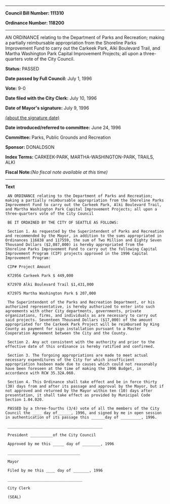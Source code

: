 

********

**Council Bill Number: 111310**
   
**Ordinance Number: 118200**
********

 AN ORDINANCE relating to the Department of Parks and Recreation; making a partially reimbursable appropriation from the Shoreline Parks Improvement Fund to carry out the Carkeek Park, Alki Boulevard Trail, and Martha Washington Park Capital Improvement Projects; all upon a three-quarters vote of the City Council.

**Status:** PASSED
   
**Date passed by Full Council:** July 1, 1996
   
**Vote:** 9-0
   
**Date filed with the City Clerk:** July 10, 1996
   
**Date of Mayor's signature:** July 9, 1996
   
[(about the signature date)](/~public/approvaldate.htm)
   
   
   
**Date introduced/referred to committee:** June 24, 1996
   
**Committee:** Parks, Public Grounds and Recreation
   
**Sponsor:** DONALDSON
   
   
**Index Terms:** CARKEEK-PARK, MARTHA-WASHINGTON-PARK, TRAILS, ALKI

**Fiscal Note:**_(No fiscal note available at this time)_

********

**Text**
   
```
 AN ORDINANCE relating to the Department of Parks and Recreation; making a partially reimbursable appropriation from the Shoreline Parks Improvement Fund to carry out the Carkeek Park, Alki Boulevard Trail, and Martha Washington Park Capital Improvement Projects; all upon a three-quarters vote of the City Council

 BE IT ORDAINED BY THE CITY OF SEATTLE AS FOLLOWS:

 Section 1. As requested by the Superintendent of Parks and Recreation and recommended by the Mayor, in addition to the sums appropriated in Ordinances 116838 and 117559, the sum of Two Million and Eighty Seven Thousand Dollars ($2,087,000) is hereby appropriated from the Shoreline Parks Improvement Fund to carry out the following Capital Improvement Program (CIP) projects approved in the 1996 Capital Improvement Program:

 CIP# Project Amount

 K72956 Carkeek Park $ 449,000

 K72970 Alki Boulevard Trail $1,431,000

 K72975 Martha Washington Park $ 207,000

 The Superintendent of the Parks and Recreation Department, or his authorized representative, is hereby authorized to enter into such agreements with other City departments, governments, private organizations, firms, and individuals as are necessary to carry out said projects. Seventeen Thousand Dollars ($17,000) of the amount appropriated for the Carkeek Park Project will be reimbursed by King County as payment for sign installation pursuant to a Master Cooperation Agreement between the City and the County.

 Section 2. Any act consistent with the authority and prior to the effective date of this ordinance is hereby ratified and confirmed.

 Section 3. The forgoing appropriations are made to meet actual necessary expenditures of the City for which insufficient appropriation hasbeen made due to causes which could not reasonably have been foreseen at the time of making the 1996 Budget, in accordance with RCW 35.32A.060.

 Section 4. This Ordinance shall take effect and be in force thirty (30) days from and after its passage and approval by the Mayor, but if not approved and returned by the Mayor within ten (10) days after presentation, it shall take effect as provided by Municipal Code Section 1.04.020.

 PASSED by a three-fourths (3/4) vote of all the members of the City Council the ____ day of______, 1996, and signed by me in open session in authentication of its passage this ______day of _________, 1996.

 __________________________________________

 President __________of the City Council

 Approved by me this _____ day of ________, 1996

 ________________________________

 Mayor

 Filed by me this ____ day of _______, 1996

 _________________________________

 City Clerk

 (SEAL)

```
